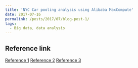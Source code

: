 ```yaml
---
title: 'NYC Car pooling analysis using Alibaba MaxCompute' 
date: 2017-07-16
permalink: /posts/2017/07/blog-post-1/
tags:
  - Big data, data analysis 
---
```


## Reference link 

[Reference 1](https://yq.aliyun.com/articles/128029)
[Reference 2](https://blog.csdn.net/weixin_34253126/article/details/90496716)
[Reference 3](https://weibo.com/ttarticle/p/show?id=2309404141793544375063)
